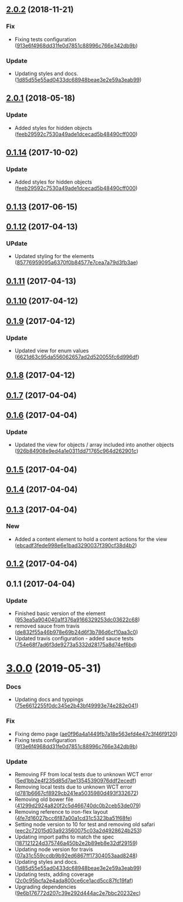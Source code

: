 <a name="2.0.2"></a>
## [2.0.2](https://github.com/advanced-rest-client/json-table/compare/2.0.0-preview...2.0.2) (2018-11-21)


### Fix

* Fixing tests configuration ([913e6f4968dd31fe0d7851c88996c766e342db9b](https://github.com/advanced-rest-client/json-table/commit/913e6f4968dd31fe0d7851c88996c766e342db9b))

### Update

* Updating styles and docs. ([1d85d55e55ad0433dc68948beae3e2e59a3eab99](https://github.com/advanced-rest-client/json-table/commit/1d85d55e55ad0433dc68948beae3e2e59a3eab99))



<a name="2.0.1"></a>
## [2.0.1](https://github.com/advanced-rest-client/json-table/compare/0.1.12...2.0.1) (2018-05-18)


### Update

* Added styles for hidden objects ([feeb29592c7530a49ade1dcecad5b48490cff000](https://github.com/advanced-rest-client/json-table/commit/feeb29592c7530a49ade1dcecad5b48490cff000))



<a name="0.1.14"></a>
## [0.1.14](https://github.com/advanced-rest-client/json-table/compare/0.1.12...0.1.14) (2017-10-02)


### Update

* Added styles for hidden objects ([feeb29592c7530a49ade1dcecad5b48490cff000](https://github.com/advanced-rest-client/json-table/commit/feeb29592c7530a49ade1dcecad5b48490cff000))



<a name="0.1.13"></a>
## [0.1.13](https://github.com/advanced-rest-client/json-table/compare/0.1.12...v0.1.13) (2017-06-15)




<a name="0.1.12"></a>
## [0.1.12](https://github.com/advanced-rest-client/json-table/compare/0.1.10...v0.1.12) (2017-04-13)


### UPdate

* Updated styling for the elements ([85776959095a6370f0b84577e7cea7a79d3fb3ae](https://github.com/advanced-rest-client/json-table/commit/85776959095a6370f0b84577e7cea7a79d3fb3ae))



<a name="0.1.11"></a>
## [0.1.11](https://github.com/advanced-rest-client/json-table/compare/0.1.10...v0.1.11) (2017-04-13)




<a name="0.1.10"></a>
## [0.1.10](https://github.com/advanced-rest-client/json-table/compare/0.1.9...v0.1.10) (2017-04-12)




<a name="0.1.9"></a>
## [0.1.9](https://github.com/advanced-rest-client/json-table/compare/0.1.7...v0.1.9) (2017-04-12)


### Update

* Updated view for enum values ([6621d63c95da556062657ad2d520055fc6d996df](https://github.com/advanced-rest-client/json-table/commit/6621d63c95da556062657ad2d520055fc6d996df))



<a name="0.1.8"></a>
## [0.1.8](https://github.com/advanced-rest-client/json-table/compare/0.1.7...v0.1.8) (2017-04-12)




<a name="0.1.7"></a>
## [0.1.7](https://github.com/advanced-rest-client/json-table/compare/0.1.6...v0.1.7) (2017-04-04)




<a name="0.1.6"></a>
## [0.1.6](https://github.com/advanced-rest-client/json-table/compare/0.1.4...v0.1.6) (2017-04-04)


### Update

* Updated the view for objects / array included into another objects ([926b84908e9ed4a1e0311dd71765c964d262901c](https://github.com/advanced-rest-client/json-table/commit/926b84908e9ed4a1e0311dd71765c964d262901c))



<a name="0.1.5"></a>
## [0.1.5](https://github.com/advanced-rest-client/json-table/compare/0.1.4...v0.1.5) (2017-04-04)




<a name="0.1.4"></a>
## [0.1.4](https://github.com/advanced-rest-client/json-table/compare/0.1.3...v0.1.4) (2017-04-04)




<a name="0.1.3"></a>
## [0.1.3](https://github.com/advanced-rest-client/json-table/compare/0.1.1...v0.1.3) (2017-04-04)


### New

* Added a content element to hold a content actions for the view ([ebcadf3fede998e6e1bad3290037f390cf38d4b2](https://github.com/advanced-rest-client/json-table/commit/ebcadf3fede998e6e1bad3290037f390cf38d4b2))



<a name="0.1.2"></a>
## [0.1.2](https://github.com/advanced-rest-client/json-table/compare/0.1.1...v0.1.2) (2017-04-04)




<a name="0.1.1"></a>
## 0.1.1 (2017-04-04)


### Update

* Finished basic version of the element ([953ea5a904040a1f376a9166329253dc03622c68](https://github.com/advanced-rest-client/json-table/commit/953ea5a904040a1f376a9166329253dc03622c68))
* removed sauce from travis ([de832f55a46b978e69b24d6f3b786d6cf10aa3c0](https://github.com/advanced-rest-client/json-table/commit/de832f55a46b978e69b24d6f3b786d6cf10aa3c0))
* Updated travis configuration - added sauce tests ([754e68f7ad6f3de9273a5332d28175a8d74ef6bd](https://github.com/advanced-rest-client/json-table/commit/754e68f7ad6f3de9273a5332d28175a8d74ef6bd))



# [3.0.0](https://github.com/advanced-rest-client/json-table/compare/2.0.0-preview...3.0.0) (2019-05-31)


### Docs

* Updating docs and typpings ([75e6612255f0dc345e2b43bf49993e74e282e041](https://github.com/advanced-rest-client/json-table/commit/75e6612255f0dc345e2b43bf49993e74e282e041))

### Fix

* Fixing demo page ([ae0f96a4a1449fb7a18e563efd4e47c3f46f9120](https://github.com/advanced-rest-client/json-table/commit/ae0f96a4a1449fb7a18e563efd4e47c3f46f9120))
* Fixing tests configuration ([913e6f4968dd31fe0d7851c88996c766e342db9b](https://github.com/advanced-rest-client/json-table/commit/913e6f4968dd31fe0d7851c88996c766e342db9b))

### Update

* Removing FF from local tests due to unknown WCT error ([5ed1bb2e4f235d85d7ae13545390976ddf2ecedf](https://github.com/advanced-rest-client/json-table/commit/5ed1bb2e4f235d85d7ae13545390976ddf2ecedf))
* Removing local tests due to unknown WCT error ([d781b6667cf8929cb241ea5035980d493f332672](https://github.com/advanced-rest-client/json-table/commit/d781b6667cf8929cb241ea5035980d493f332672))
* Removing old bower file ([41299d2924a820f2c5d466740dc0b2ceb53de079](https://github.com/advanced-rest-client/json-table/commit/41299d2924a820f2c5d466740dc0b2ceb53de079))
* Removing reference to iron-flex layout ([4fe7d16027bcc6f87a00a1cd31c5323ba51f68fe](https://github.com/advanced-rest-client/json-table/commit/4fe7d16027bcc6f87a00a1cd31c5323ba51f68fe))
* Setting node version to 10 for test and removing old safari ([eec2c72015d03a923560075c03a2d4928624b253](https://github.com/advanced-rest-client/json-table/commit/eec2c72015d03a923560075c03a2d4928624b253))
* Updating import paths to match the spec ([187121224d375746a450b2e2b89eb8e32df29159](https://github.com/advanced-rest-client/json-table/commit/187121224d375746a450b2e2b89eb8e32df29159))
* Updating node version for travis ([07a31c559ccdb9b92ed6867ff17304053aad8248](https://github.com/advanced-rest-client/json-table/commit/07a31c559ccdb9b92ed6867ff17304053aad8248))
* Updating styles and docs. ([1d85d55e55ad0433dc68948beae3e2e59a3eab99](https://github.com/advanced-rest-client/json-table/commit/1d85d55e55ad0433dc68948beae3e2e59a3eab99))
* Updating tests, adding coverage ([2c0c95bcfa2e4ada800ce6ce1acd5cc87fc19faf](https://github.com/advanced-rest-client/json-table/commit/2c0c95bcfa2e4ada800ce6ce1acd5cc87fc19faf))
* Upgrading dependencies ([9e6b176772d207c39e292d444ac2e7bbc20232ec](https://github.com/advanced-rest-client/json-table/commit/9e6b176772d207c39e292d444ac2e7bbc20232ec))



